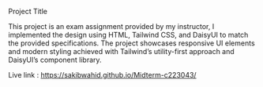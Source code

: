 Project Title

This project is an exam assignment provided by my instructor, I implemented the design using HTML, Tailwind CSS, and DaisyUI to match the provided specifications. The project showcases responsive UI elements and modern styling achieved with Tailwind’s utility-first approach and DaisyUI’s component library.

Live link : https://sakibwahid.github.io/Midterm-c223043/
